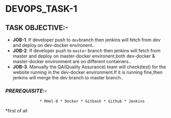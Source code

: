 # DEVOPS_TASK-1

## TASK OBJECTIVE:-

* **JOB-1**. If developer push to `dev`branch then jenkins will fetch from dev and deploy on dev-docker environent..
* **JOB-2**. If developer push to `master` branch then jenkins will fetch from master and deploy on master-docker environent,both dev-docker & master-docker                                      environment are on different containers..
* **JOB-3**. Manually the QA(Quality Assurance) team will check(test) for the website running in the dev-docker environment.If it is running fine,then jenkins will merge the dev branch to master branch..

### _PREREQUISITE_:-
                   * RHel-8 * Docker * Gitbash * Github * Jenkins 

*first of all 
